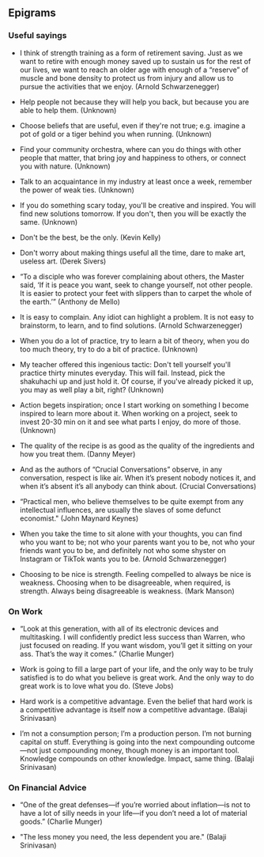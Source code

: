 ## Epigrams

### Useful sayings

- I think of strength training as a form of retirement saving. Just as we want to retire with enough money saved up to sustain us for the rest of our lives, we want to reach an older age with enough of a “reserve” of muscle and bone density to protect us from injury and allow us to pursue the activities that we enjoy. (Arnold Schwarzenegger)

- Help people not because they will help you back, but because you are able to help them. (Unknown)

- Choose beliefs that are useful, even if they're not true; e.g. imagine a pot of gold or a tiger behind you when running. (Unknown)

- Find your community orchestra, where can you do things with other people that matter, that bring joy and happiness to others, or connect you with nature. (Unknown)

- Talk to an acquaintance in my industry at least once a week, remember the power of weak ties. (Unknown)

- If you do something scary today, you'll be creative and inspired. You will find new solutions tomorrow. If you don't, then you will be exactly the same. (Unknown)

- Don't be the best, be the only. (Kevin Kelly)

- Don't worry about making things useful all the time, dare to make art, useless art. (Derek Sivers)

- “To a disciple who was forever complaining about others, the Master said, ‘If it is peace you want, seek to change yourself, not other people. It is easier to protect your feet with slippers than to carpet the whole of the earth.’” (Anthony de Mello)

- It is easy to complain. Any idiot can highlight a problem. It is not easy to brainstorm, to learn, and to find solutions. (Arnold Schwarzenegger)

- When you do a lot of practice, try to learn a bit of theory, when you do too much theory, try to do a bit of practice. (Unknown)

- My teacher offered this ingenious tactic: Don't tell yourself you'll practice thirty minutes everyday. This will fail. Instead, pick the shakuhachi up and just hold it. Of course, if you've already picked it up, you may as well play a bit, right? (Unknown)

- Action begets inspiration; once I start working on something I become inspired to learn more about it. When working on a project, seek to invest 20-30 min on it and see what parts I enjoy, do more of those. (Unknown)

- The quality of the recipe is as good as the quality of the ingredients and how you treat them. (Danny Meyer)

- And as the authors of “Crucial Conversations” observe, in any conversation, respect is like air. When it’s present nobody notices it, and when it’s absent it’s all anybody can think about. (Crucial Conversations)

- “Practical men, who believe themselves to be quite exempt from any intellectual influences, are usually the slaves of some defunct economist." (John Maynard Keynes)

- When you take the time to sit alone with your thoughts, you can find who you want to be; not who your parents want you to be, not who your friends want you to be, and definitely not who some shyster on Instagram or TikTok wants you to be. (Arnold Schwarzenegger)

- Choosing to be nice is strength. Feeling compelled to always be nice is weakness. Choosing when to be disagreeable, when required, is strength. Always being disagreeable is weakness. (Mark Manson)

### On Work

- “Look at this generation, with all of its electronic devices and multitasking. I will confidently predict less success than Warren, who just focused on reading. If you want wisdom, you’ll get it sitting on your ass. That’s the way it comes.” (Charlie Munger)

- Work is going to fill a large part of your life, and the only way to be truly satisfied is to do what you believe is great work. And the only way to do great work is to love what you do. (Steve Jobs)

- Hard work is a competitive advantage. Even the belief that hard work is a competitive advantage is itself now a competitive advantage. (Balaji Srinivasan)

- I’m not a consumption person; I’m a production person. I’m not burning capital on stuff. Everything is going into the next compounding outcome—not just compounding money, though money is an important tool. Knowledge compounds on other knowledge. Impact, same thing. (Balaji Srinivasan)

### On Financial Advice

- “One of the great defenses—if you’re worried about inflation—is not to have a lot of silly needs in your life—if you don’t need a lot of material goods.” (Charlie Munger)

- "The less money you need, the less dependent you are." (Balaji Srinivasan)
